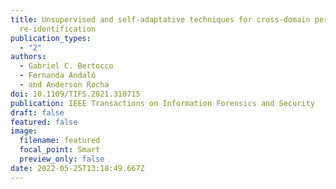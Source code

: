 ```yaml
---
title: Unsupervised and self-adaptative techniques for cross-domain person
  re-identification
publication_types:
  - "2"
authors:
  - Gabriel C. Bertocco
  - Fernanda Andaló
  - and Anderson Rocha
doi: 10.1109/TIFS.2021.310715
publication: IEEE Transactions on Information Forensics and Security
draft: false
featured: false
image:
  filename: featured
  focal_point: Smart
  preview_only: false
date: 2022-05-25T13:18:49.667Z
---
```

